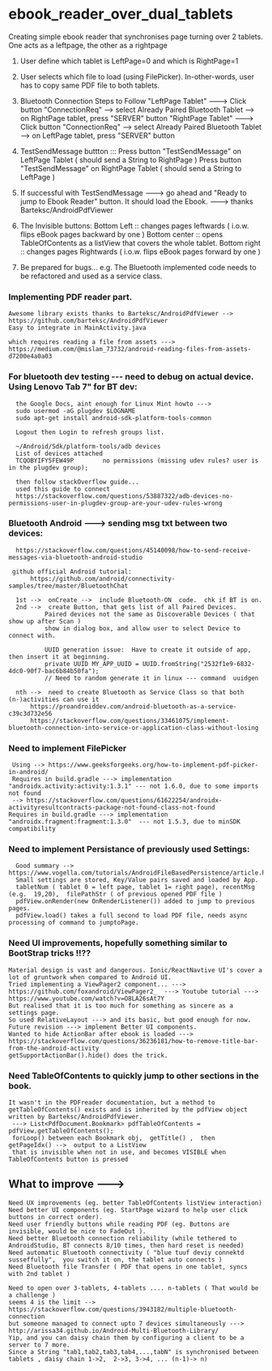 # ebook_reader_over_dual_tablets
Creating simple ebook reader that synchronises page turning over 2 tablets.  One acts as a leftpage, the other as a rightpage

1. User define which tablet is LeftPage=0 and which is RightPage=1
2. User selects which file to load (using FilePicker).  In-other-words,  user has to copy same PDF file to both tablets.
3. Bluetooth Connection Steps to Follow
 "LeftPage Tablet" --->  Click button "ConnectionReq" --> select Already Paired Bluetooth Tablet --> on RightPage tablet, press  "SERVER" button
 "RightPage Tablet" ---> Click button "ConnectionReq" --> select Already Paired Bluetooth Tablet --> on LeftPage tablet, press  "SERVER" button
4. TestSendMessage buttton :::
Press button "TestSendMessage" on LeftPage Tablet ( should send a String to RightPage )
Press button "TestSendMessage" on RightPage Tablet ( should send a String to LeftPage )
5. If successful with TestSendMessage --->  go ahead and "Ready to jump to Ebook Reader" button.
It should load the Ebook.  --->  thanks Barteksc/AndroidPdfViewer

6.  The Invisible buttons:
Bottom Left ::  changes pages leftwards  ( i.o.w.  flips eBook pages backward by one )
Bottom center :: opens TableOfContents as a listView that covers the whole tablet.
Bottom right :: changes pages Rightwards ( i.o.w.  flips eBook pages forward by one )


7.  Be prepared for bugs... e.g. The Bluetooth implemented code needs to be refactored and used as a service class.


### Implementing PDF reader part.
    Awesome library exists thanks to Barteksc/AndroidPdfViewer --> https://github.com/barteksc/AndroidPdfViewer
    Easy to integrate in MainActivity.java

    which requires reading a file from assets ---> https://medium.com/@mislam_73732/android-reading-files-from-assets-d7200e4a0a03



### For bluetooth dev testing --- need to debug on actual device.  Using Lenovo Tab 7" for BT dev:
      the Google Docs, aint enough for Linux Mint howto --->
      sudo usermod -aG plugdev $LOGNAME
      sudo apt-get install android-sdk-platform-tools-common
      
      Logout then Login to refresh groups list.
  
      ~/Android/Sdk/platform-tools/adb devices
      List of devices attached
      TCQOBYIFY5FEW49P        no permissions (missing udev rules? user is in the plugdev group); 
  
      then follow stackOverflow guide...
      used this guide to connect
      https://stackoverflow.com/questions/53887322/adb-devices-no-permissions-user-in-plugdev-group-are-your-udev-rules-wrong

### Bluetooth Android --->  sending msg txt between two devices:
      https://stackoverflow.com/questions/45140098/how-to-send-receive-messages-via-bluetooth-android-studio

     github official Android tutorial:
          https://github.com/android/connectivity-samples/tree/master/BluetoothChat

      1st -->  onCreate -->  include Bluetooth-ON  code.  chk if BT is on.
      2nd -->  create Button, that gets list of all Paired Devices.
              Paired devices not the same as Discoverable Devices ( that show up after Scan )
              show in dialog box, and allow user to select Device to connect with.

              UUID generation issue:  Have to create it outside of app, then insert it at beginning.
              private UUID MY_APP_UUID = UUID.fromString("2532f1e9-6832-4dc0-90f7-bac6b84b50fa");
              // Need to random generate it in linux --- command  uuidgen

      nth -->  need to create Bluetooth as Service Class so that both (n-)activities can use it
          https://proandroiddev.com/android-bluetooth-as-a-service-c39c3d732e56
          https://stackoverflow.com/questions/33461075/implement-bluetooth-connection-into-service-or-application-class-without-losing

### Need to implement FilePicker
     Using --> https://www.geeksforgeeks.org/how-to-implement-pdf-picker-in-android/
     Requires in build.gradle ---> implementation "androidx.activity:activity:1.3.1" --- not 1.6.0, due to some imports not found
     --> https://stackoverflow.com/questions/61622254/androidx-activityresultcontracts-package-not-found-class-not-found
    Requires in build.gradle ---> implementation "androidx.fragment:fragment:1.3.0"  --- not 1.5.3, due to minSDK compatibility

### Need to implement Persistance of previously used Settings:
      Good summary --> https://www.vogella.com/tutorials/AndroidFileBasedPersistence/article.html
      Small settings are stored, Key/Value pairs saved and loaded by App.
      tabletNum ( tablet 0 = left page, tablet 1= right page), recentMsg (e.g.  19,20),  filePathStr ( of previous opened PDF file )
      pdfView.onRender(new OnRenderListener()) added to jump to previous pages.
      pdfView.load() takes a full second to load PDF file, needs async processing of command to jumptoPage.

### Need UI improvements, hopefully something similar to BootStrap tricks !!??
    Material design is vast and dangerous. Ionic/ReactNavtive UI's cover a lot of gruntwork when compared to Android UI.
    Tried implementing a ViewPager2 component... ---> https://github.com/foxandroid/ViewPager2_  ---> Youtube tutorial ---> https://www.youtube.com/watch?v=O8LA26sAt7Y
    But realised that it is too much for something as sincere as a settings page.
    So used RelativeLayout ---> and its basic, but good enough for now.
    Future revision ---> implement Better UI components.
    Wanted to hide ActionBar after ebook is loaded ---> https://stackoverflow.com/questions/36236181/how-to-remove-title-bar-from-the-android-activity
    getSupportActionBar().hide() does the trick.

### Need TableOfContents to quickly jump to other sections in the book.
    It wasn't in the PDFreader documentation, but a method to getTableOfContents() exists and is inherited by the pdfView object written by Barteksc/AndroidPdfViewer.
     ---> List<PdfDocument.Bookmark> pdfTableOfContents = pdfView.getTableOfContents();
     forLoop() between each Bookmark obj,  getTitle() ,  then  getPageIdx() -->  output to a ListView
     that is invisible when not in use, and becomes VISIBLE when TableOfContents button is pressed

## What to improve --->
    Need UX improvements (eg. better TableOfContents listView interaction)
    Need better UI components (eg. StartPage wizard to help user click buttons in correct order).
    Need user friendly buttons while reading PDF (eg. Buttons are invisible, would be nice to FadeOut ).
    Need better Bluetooth connection reliability (while tethered to AndroidStudio, BT connects 8/10 times, then hard reset is needed)
    Need automatic Bluetooth connectivity ( "blue tuuf deviy connektd susseffully",  you switch it on, the tablet auto connects )
    Need Bluetooth file Transfer ( PDF that opens in one tablet, syncs with 2nd tablet )

    Need to open over 3-tablets, 4-tablets .... n-tablets ( That would be a challenge )
    seems 4 is the limit --> https://stackoverflow.com/questions/3943182/multiple-bluetooth-connection
    but someone managed to connect upto 7 devices simultaneously ---> http://arissa34.github.io/Android-Multi-Bluetooth-Library/
    Yip, and you can daisy chain them by configuring a client to be a server to 7 more.
    Since a String "tab1,tab2,tab3,tab4,...,tabN" is synchronised between tablets , daisy chain 1->2,  2->3, 3->4, ... (n-1)-> n)